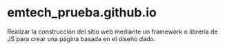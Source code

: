 # emtech_prueba.github.io
Realizar la construcción del sitio web mediante un framework o librería de JS para crear una página basada en el diseño dado.
